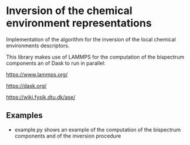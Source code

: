 # Inversion of the chemical environment representations
Implementation of the algorithm for the inversion of the local chemical environments descriptors.

This library makes use of LAMMPS for the computation of the bispectrum components an of Dask to run in parallel:

https://www.lammps.org/

https://dask.org/

https://wiki.fysik.dtu.dk/ase/

## Examples

- example.py shows an example of the computation of the bispectrum components and of the inversion procedure
